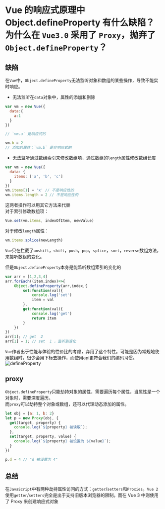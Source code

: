 # Vue 的响应式原理中 Object.defineProperty 有什么缺陷？为什么在 `Vue3.0` 采用了 `Proxy`，抛弃了 `Object.defineProperty`？

## 缺陷


在`Vue`中，`Object.defineProperty`无法监听对象和数组的某些操作，导致不能实时响应。

* 无法监听在`data`对象中，属性的添加和删除
````js
var vm = new Vue({
  data:{
    a:1
  }
})

// `vm.a` 是响应式的

vm.b = 2
// 添加的属性：`vm.b` 是非响应式的
````
* 无法监听通过数组索引来修改数组项，通过数组的`length`属性修改数组长度
````js
var vm = new Vue({
  data: {
    items: ['a', 'b', 'c']
  }
})
vm.items[1] = 'x' // 不是响应性的
vm.items.length = 2 // 不是响应性的
````

这两者操作可以用其它方法来代替<br>
对于索引修改数组项：
````js
Vue.set(vm.items, indexOfItem, newValue)
````
对于修改`length`属性：
````js
vm.items.splice(newLength)
````
`Vue`只在拦截了`unshift`，`shift`，`push`，`pop`，`splice`，`sort`，`reverse`数组方法，来接听数组的变化。<br>

但是`Object.defineProperty`本身是能监听数组索引的变化的
````js
var arr = [1,2,3,4]
arr.forEach((item,index)=>{
    Object.defineProperty(arr,index,{
        set:function(val){
            console.log('set')
            item = val
        },
        get:function(val){
            console.log('get')
            return item
        }
    })
})
arr[1]; // get  2
arr[1] = 1; // set  1 ，监听到变化
````

`Vue`作者出于性能与体验的性价比的考虑，弃用了这个特性。可能是因为常规地使用数组时，很少会用下标去操作，而使用api更符合我们的编码习惯。
![defineProperty](/defineProperty.webp)


## proxy
`Object.defineProperty`只能劫持对象的属性，需要遍历每个属性，当属性是一个对象时，需要深度遍历。<br>
而`proxy`可以劫持整个对象或数组，还可以代理动态添加的属性。
````js
let obj = {a: 1, b: 2}
let p = new Proxy(obj, {
  get(target, property) {
    console.log(`${property} 被读取`);
  },
  set(target, property, value) {
    console.log(`${property} 被设置为 ${value}`);
  }
})

p.d = 4 // "d 被设置为 4"
````

## 总结

在`JavaScript`中有两种劫持属性访问的方式：`getter`/`setters`和`Proxies`。`Vue 2`使用`getter`/`setters`完全是出于支持旧版本浏览器的限制。而在 Vue 3 中则使用了 Proxy 来创建响应式对象






